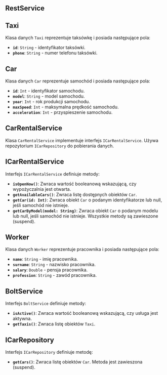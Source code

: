 ## RestService

## Taxi

Klasa danych `Taxi` reprezentuje taksówkę i posiada następujące pola:

* **`id`**:  `String` - identyfikator taksówki.
* **`phone`**: `String` - numer telefonu taksówki.

## Car

Klasa danych `Car` reprezentuje samochód i posiada następujące pola:

* **`id`**: `Int` - identyfikator samochodu.
* **`model`**: `String` - model samochodu.
* **`year`**: `Int` - rok produkcji samochodu.
* **`maxSpeed`**: `Int` - maksymalna prędkość samochodu.
* **`acceleration`**: `Int` - przyspieszenie samochodu.

## CarRentalService

Klasa `CarRentalService` implementuje interfejs `ICarRentalService`.  Używa repozytorium `ICarRepository` do pobierania danych.

## ICarRentalService

Interfejs `ICarRentalService` definiuje metody:

* **`isOpenNow()`**: Zwraca wartość booleanową wskazującą, czy wypożyczalnia jest otwarta.
* **`getAvailableCars()`**: Zwraca listę dostępnych obiektów `Car`.
* **`getCar(id: Int)`**: Zwraca obiekt `Car` o podanym identyfikatorze lub null, jeśli samochód nie istnieje.
* **`getCarByModel(model: String)`**: Zwraca obiekt `Car` o podanym modelu lub null, jeśli samochód nie istnieje.  Wszystkie metody są zawieszone (suspend).

## Worker

Klasa danych `Worker` reprezentuje pracownika i posiada następujące pola:

* **`name`**: `String` - imię pracownika.
* **`surname`**: `String` - nazwisko pracownika.
* **`salary`**: `Double` - pensja pracownika.
* **`profession`**: `String` - zawód pracownika.

## BoltService

Interfejs `BoltService` definiuje metody:

* **`isActive()`**: Zwraca wartość booleanową wskazującą, czy usługa jest aktywna.
* **`getTaxis()`**: Zwraca listę obiektów `Taxi`.

## ICarRepository

Interfejs `ICarRepository` definiuje metodę:

* **`getCars()`**: Zwraca listę obiektów `Car`. Metoda jest zawieszona (suspend).
